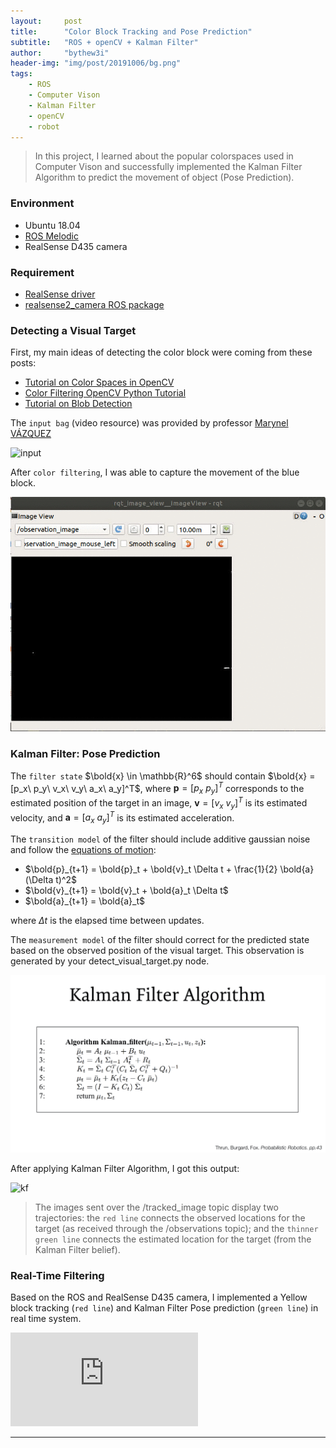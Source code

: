 ```yaml
---
layout:     post
title:      "Color Block Tracking and Pose Prediction"
subtitle:   "ROS + openCV + Kalman Filter"
author:     "bythew3i"
header-img: "img/post/20191006/bg.png"
tags:
    - ROS
    - Computer Vison
    - Kalman Filter
    - openCV
    - robot
---
```


> In this project, I learned about the popular colorspaces used in Computer Vison and successfully implemented the Kalman Filter Algorithm to predict the movement of object (Pose Prediction).

### Environment
- Ubuntu 18.04
- [ROS Melodic](http://wiki.ros.org/melodic/Installation/Ubuntu)
- RealSense D435 camera

### Requirement
- [RealSense driver](https://github.com/IntelRealSense/librealsense/blob/master/doc/distribution_linux.md)
- [realsense2_camera ROS package](https://github.com/IntelRealSense/realsense-ros)


### Detecting a Visual Target
First, my main ideas of detecting the color block were coming from these posts:
- [Tutorial on Color Spaces in OpenCV](https://www.learnopencv.com/color-spaces-in-opencv-cpp-python/)
- [Color Filtering OpenCV Python Tutorial](https://pythonprogramming.net/color-filter-python-opencv-tutorial/)
- [Tutorial on Blob Detection](https://www.learnopencv.com/blob-detection-using-opencv-python-c/)

The `input bag` (video resource) was provided by professor [Marynel VÁZQUEZ](http://www.marynel.net/)

![input](/img/post/20191006/in.gif)

After `color filtering`, I was able to capture the movement of the blue block.

![cl](/img/post/20191006/cl.gif)




### Kalman Filter: Pose Prediction

The `filter state` $`\bold{x} \in \mathbb{R}^6`$ should contain $`\bold{x} = [p_x\ p_y\ v_x\ v_y\ a_x\ a_y]^T`$, where $`\mathbf{p} = [p_x\ p_y]^T`$ corresponds to the estimated position of the target in an image, $`\mathbf{v} = [v_x\ v_y]^T`$ is its estimated velocity, and $`\mathbf{a} = [a_x\ a_y]^T`$ is its estimated acceleration.

The `transition model` of the filter should include additive gaussian noise and  follow the [equations of motion](https://en.wikipedia.org/wiki/Equations_of_motion):

- $`\bold{p}_{t+1} = \bold{p}_t + \bold{v}_t \Delta t + \frac{1}{2} \bold{a} (\Delta t)^2`$
- $`\bold{v}_{t+1} = \bold{v}_t + \bold{a}_t \Delta t`$
- $`\bold{a}_{t+1} = \bold{a}_t`$

where $`\Delta t`$ is the elapsed time between updates.

The `measurement model` of the filter should correct for the predicted state based on the observed position of the visual target. This observation is generated by your detect_visual_target.py
node.

<img src="/img/post/20191006/KFA.jpeg">

After applying Kalman Filter Algorithm, I got this output:

![kf](/img/post/20191006/kf.gif)

> The images sent over the /tracked_image topic display two trajectories: the `red line` connects the observed locations for the target (as received through the /observations topic); and the `thinner green line` connects the estimated location for the target (from the Kalman Filter belief).


### Real-Time Filtering
Based on the ROS and RealSense D435 camera, I implemented a Yellow block tracking (`red line`) and Kalman Filter Pose prediction (`green line`) in real time system.

<iframe src="https://www.youtube.com/embed/qhstN7fMYwk" frameborder="0" allow="accelerometer; autoplay; encrypted-media; gyroscope; picture-in-picture" allowfullscreen></iframe>

---
